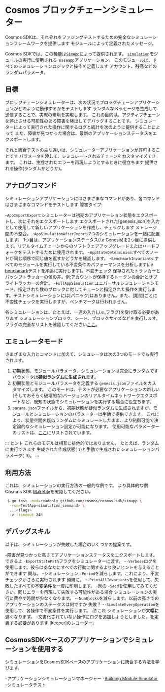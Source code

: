 # Cosmos ブロックチェーンシミュレーター

Cosmos SDKは、それぞれをファジングテストするための完全なシミュレーションフレームワークを提供します
モジュールによって定義されたメッセージ。

Cosmos SDKでは、この機能は[`SimApp`](https://github.com/cosmos/cosmos-sdk/blob/v0.40.0/simapp/app.go)によって提供されます。
[`simulation`](https://github.com/cosmos/cosmos-sdk/blob/v0.40.0/x/simulation)モジュールの実行に使用される` Baseapp`アプリケーション。
このモジュールは、すべてのシミュレーションロジックと操作を定義します
アカウント、残高などのランダムパラメータ。

## 目標

ブロックチェーンシミュレーターは、次の状況でブロックチェーンアプリケーションがどのように動作するかをテストします
ランダムなメッセージを生成して送信することで、実際の環境を実現します。
これの目的は、アクティブチェーンを停止させる可能性のある障害を検出してデバッグすることです。
シミュレーターによって実行された操作に関するログと統計を次のように提供することによって
また、障害が見つかった場合は、最新のアプリケーションステータスをエクスポートします。

それと統合テストの主な違いは、シミュレーターアプリケーションが許可することです
パラメータを渡して、シミュレートされるチェーンをカスタマイズできます。
これは、生成されたエラーを再現しようとするときに役立ちます
提供される操作(ランダムかどうか)。

## アナログコマンド

シミュレーションアプリケーションにはさまざまなコマンドがあり、各コマンドはさまざまなコマンドをテストします
障害タイプ:

-`AppImportExport`:シミュレーターは初期のアプリケーション状態をエクスポートし、次にそれをエクスポートします
  エクスポートされた[genesis.json]を入力として使用して新しいアプリケーションを作成し、チェックします
 ストレージ間の不整合。
-`AppSimulationAfterImport`:2つのシミュレーションを一緒に配置します。 1つ目は、アプリケーションステータス(_i.e_ Genesis)を2つ目に提供します。リアルタイムチェーンからのソフトウェアアップグレードまたはハードフォークをテストするために使用されます。
-`AppStateDeterminism`:すべてのノードが同じ順序で同じ値を返すかどうかを確認します。
-`BenchmarkInvariants`:すべてのモジュールを実行している不変条件のパフォーマンスを分析します(_i.e_ [benchmark](https://golang.org/pkg/testing/#hdr-Benchmarks)テストを順番に実行します)。不変チェック
  保存されたトラッカーとパッシブトラッカーの値の差。例:アカウントが保持するトークンの合計とサプライトラッカーの合計。
-`FullAppSimulation`:ユニバーサルシミュレーションモード。指定された数のブロックに対してチェーンと指定された操作を実行します。テストシミュレーションには[パニック]はありません。また、[期間]ごとに不変性チェックを実行しますが、ベンチマークは行われません。

各シミュレーションは、たとえば、一連の入力(_i.e_フラグ)を受け取る必要があります
シミュレーションブロック、シード、ブロックサイズなどを実行します。
フラグの完全なリストを確認してください[ここ](https://github.com/cosmos/cosmos-sdk/blob/v0.40.0/simapp/config.go#L32-L55)。

## エミュレータモード

さまざまな入力とコマンドに加えて、シミュレータは次の3つのモードでも実行されます。

1. 初期状態、モジュールパラメータ、シミュレーションは完全にランダムです
    パラメータは**疑似ランダムに生成されます**。
2. 初期状態とモジュールパラメータを定義する `genesis.json`ファイルをカスタマイズします。
    このモードは、テストが必要なアプリケーションの新しい(そしておそらく破壊的な)バージョンのリアルタイムネットワークエクスポートなど、既知の状態でシミュレーションを実行する場合に役立ちます。
3. `params.json`ファイルから、初期状態が疑似ランダムに生成されますが、モジュールとシミュレーションのパラメーターは手動で提供できます。
    これにより、状態空間を疑似ラ​​ンダムにシミュレートしたまま、より制御可能で決定論的なシミュレーション設定が可能になります。
    使用可能なパラメーターのリストは、[ここ](https://github.com/cosmos/cosmos-sdk/blob/v0.40.0/x/simulation/params.go#L44-L52)にリストされています。

::: ヒント
これらのモデルは相互に排他的ではありません。 たとえば、ランダムに実行できます
生成された作成状態( `1`)と手動で生成されたシミュレーションパラメータ(` 3`)。
:::

## 利用方法

これは、シミュレーションの実行方法の一般的な例です。 より具体的な例
Cosmos SDK [Makefile](https://github.com/cosmos/cosmos-sdk/blob/v0.40.0/Makefile#L251-L287)を確認してください。

```bash
 $ go test -mod=readonly github.com/cosmos/cosmos-sdk/simapp \
  -run=TestApp<simulation_command> \
  ...<flags>
  -v -timeout 24h
```

## デバッグスキル

以下は、シミュレーションが失敗した場合のいくつかの提案です。

-障害が見つかった高さでアプリケーションステータスをエクスポートします。できるよ
  `-ExportStatePath`フラグをシミュレーターに渡す。
-`-Verbose`ログを使用します。彼らはあなたにすべての行動に関するより良いヒントを与えることができます
  関与。
-シミュレーション `-Period`を減らします。これにより、不変チェックがさらに実行されます
  頻繁に。
-`-PrintAllInvariants`を使用して、失敗したすべての不変条件を一度に印刷します。
-別の `-Seed`を使用してみてください。同じエラーを再現して失敗する可能性がある場合
  シミュレーションの実行に費やす時間が少なくなります。
-`-NumBlocks`を減らします。以前の高さでのアプリケーションのステータスは何ですか
  失敗？
-`-SimulateEveryOperation`を使用して、各操作で不変条件を実行します。 _注_:これ
  シミュレーションが**大幅に**遅くなります。
-文書化されていない操作にログを追加しようとしました。を定義する必要があります
  [keeper]の[レコーダー](https://github.com/cosmos/cosmos-sdk/blob/v0.40.0/x/staking/keeper/keeper.go#L66-L69)。

## CosmosSDKベースのアプリケーションでシミュレーションを使用する

シミュレーションをCosmosSDKベースのアプリケーションに統合する方法を学びます。

-アプリケーションシミュレーションマネージャー
-[Building Module:Simulator](../building-modules/Simulator.md)
-シミュレータテスト